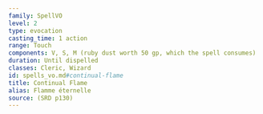 ```yaml
---
family: SpellVO
level: 2
type: evocation
casting_time: 1 action
range: Touch
components: V, S, M (ruby dust worth 50 gp, which the spell consumes)
duration: Until dispelled
classes: Cleric, Wizard
id: spells_vo.md#continual-flame
title: Continual Flame
alias: Flamme éternelle
source: (SRD p130)
---
```


